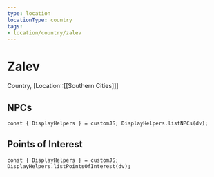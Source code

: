 ```yaml
---
type: location
locationType: country
tags: 
- location/country/zalev
---
```


# Zalev
Country, [Location::[[Southern Cities]]]

## NPCs

```dataviewjs
const { DisplayHelpers } = customJS; DisplayHelpers.listNPCs(dv);
```

## Points of Interest

```dataviewjs
const { DisplayHelpers } = customJS; DisplayHelpers.listPointsOfInterest(dv);
```
